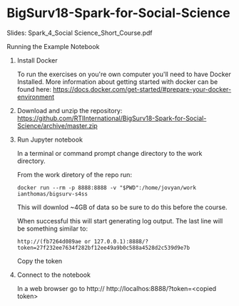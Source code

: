 # BigSurv18-Spark-for-Social-Science

Slides: Spark_4_Social Science_Short_Course.pdf

Running the Example Notebook

1. Install Docker

   To run the exercises on you're own computer you'll need to have Docker Installed. More information about getting started with docker can be found here:  https://docs.docker.com/get-started/#prepare-your-docker-environment

2. Download and unzip the repository: https://github.com/RTIInternational/BigSurv18-Spark-for-Social-Science/archive/master.zip

3. Run Jupyter notebook

   In a terminal or command prompt change directory to the work directory.

   From the work diretory of the repo run: 

   ```docker run --rm -p 8888:8888 -v "$PWD":/home/jovyan/work ianthomas/bigsurv-s4ss```

   This will downlod ~4GB of data so be sure to do this before the course.

   When successful this will start generating log output. The last line will be something similar to: 

   `http://(fb7264d089ae or 127.0.0.1):8888/?token=27f232ee7634f282bf12ee49a9b0c588a4528d2c539d9e7b`

   Copy the token 

3. Connect to the notebook 

    In a web browser go to http:// http://localhos:8888/?token=\<copied token\> 




